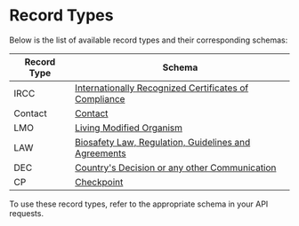 # Record Types

Below is the list of available record types and their corresponding schemas:

| **Record Type** | **Schema**   |
| --------------- | ------------ |
| IRCC            | [Internationally Recognized Certificates of Compliance](/ircc/schema)   |
| Contact         | [Contact](/contact/schema)      |
| LMO         | [Living Modified Organism](/lmo/schema)      |
| LAW         | [Biosafety Law, Regulation, Guidelines and Agreements](/law/schema)      |
| DEC         | [Country's Decision or any other Communication](/dec/schema)      |
| CP         | [Checkpoint](/cp/schema)      |

To use these record types, refer to the appropriate schema in your API requests.